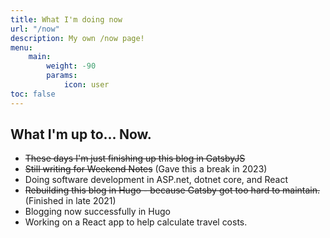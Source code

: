```yaml
---
title: What I'm doing now
url: "/now"
description: My own /now page!
menu:
    main: 
        weight: -90
        params:
            icon: user
toc: false
---
```


## What I'm up to... Now.

* ~~These days I'm just finishing up this blog in GatsbyJS~~
* ~~Still writing for Weekend Notes~~ (Gave this a break in 2023)
* Doing software development in ASP.net, dotnet core, and React
* ~~Rebuilding this blog in Hugo - because Gatsby got too hard to maintain.~~ (Finished in late 2021)
* Blogging now successfully in Hugo
* Working on a React app to help calculate travel costs.